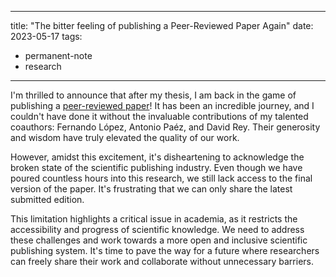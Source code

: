 
---
title:  "The bitter feeling of publishing a Peer-Reviewed Paper Again"
date: 2023-05-17
tags: 
- permanent-note 
- research
---

I'm thrilled to announce that after my thesis, I am back in the game of publishing a [peer-reviewed paper](https://journals.sagepub.com/doi/10.1177/23998083231166952)! It has been an incredible journey, and I couldn't have done it without the invaluable contributions of my talented coauthors: Fernando López, Antonio Paéz, and David Rey. Their generosity and wisdom have truly elevated the quality of our work.

However, amidst this excitement, it's disheartening to acknowledge the broken state of the scientific publishing industry. Even though we have poured countless hours into this research, we still lack access to the final version of the paper. It's frustrating that we can only share the latest submitted edition.

This limitation highlights a critical issue in academia, as it restricts the accessibility and progress of scientific knowledge. We need to address these challenges and work towards a more open and inclusive scientific publishing system. It's time to pave the way for a future where researchers can freely share their work and collaborate without unnecessary barriers.






